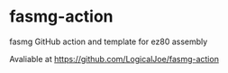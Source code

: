 # fasmg-action
fasmg GitHub action and template for ez80 assembly

Avaliable at https://github.com/LogicalJoe/fasmg-action

